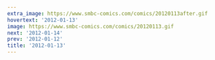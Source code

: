 ```yaml
---
extra_image: https://www.smbc-comics.com/comics/20120113after.gif
hovertext: '2012-01-13'
image: https://www.smbc-comics.com/comics/20120113.gif
next: '2012-01-14'
prev: '2012-01-12'
title: '2012-01-13'
---
```

